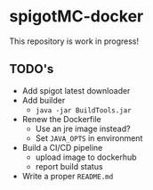 # spigotMC-docker

This repository is work in progress!

## TODO's
* Add spigot latest downloader
* Add builder
  * `java -jar BuildTools.jar`
* Renew the Dockerfile
  * Use an jre image instead?
  * Set `JAVA_OPTS` in environment
* Build a CI/CD pipeline
  * upload image to dockerhub
  * report build status
* Write a proper `README.md`
